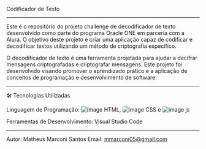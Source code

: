   Codificador de Texto
______________________________________________________________________________________________________________________________________________
Este é o repositório do projeto challenge de decodificador de texto desenvolvido como parte do programa Oracle ONE em parceria com a Alura. 
O objetivo deste projeto é criar uma aplicação capaz de codificar e decodificar textos utilizando um método de criptografia específico.

O decodificador de texto é uma ferramenta projetada para ajudar a decifrar mensagens criptografadas e criptografar mensagens.
Este projeto foi desenvolvido visando promover o aprendizado prático e a aplicação de conceitos de programação e desenvolvimento de software.
______________________________________________________________________________________________________________________________________________
🛠️ Tecnologias Utilizadas

Linguagem de Programação:
![image](https://github.com/user-attachments/assets/054159d0-177e-441f-8745-ab3207310189)
                                    HTML,
![image](https://github.com/user-attachments/assets/401e3058-5b16-4828-89b4-42b50b85e964)
CSS e 
![image](https://github.com/user-attachments/assets/2ffc38da-b68e-4402-836a-b675b1826ada)
js

Ferramentas de Desenvolvimento:
Visual Studio Code

_______________________________________________________________________________________________________________________________________________
Autor: Matheus Marconi Santos
Email: mmarconi05@gmail.com
